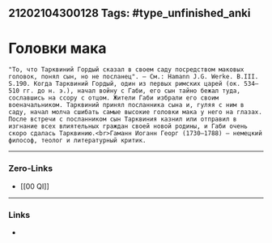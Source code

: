 21202104300128
Tags: #type_unfinished_anki 
---
# Головки мака

    "То, что Тарквиний Гордый сказал в своем саду посредством маковых головок, понял сын, но не посланец". — См.: Hamann J.G. Werke. В.III. S.190. Когда Тарквиний Гордый, один из первых римских царей (ок. 534–510 гг. до н. э.), начал войну с Габи, его сын тайно бежал туда, сославшись на ссору с отцом. Жители Габи избрали его своим военачальником. Тарквиний принял посланника сына и, гуляя с ним в саду, начал молча сшибать самые высокие головки мака у него на глазах. После встречи с посланником сын Тарквиния казнил или отправил в изгнание всех влиятельных граждан своей новой родины, и Габи очень скоро сдалась Тарквинию.<br>Гаманн Иоганн Георг (1730–1788) — немецкий философ, теолог и литературный критик.

---
### Zero-Links
- [[00 QI]]
---
### Links
-